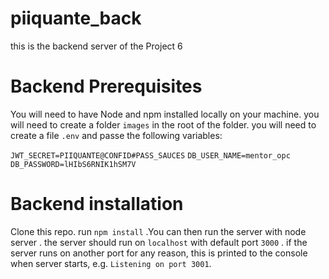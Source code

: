 # piiquante_back 
this is the backend server of the Project 6 

# Backend Prerequisites
You will need to have Node and npm installed locally on your machine.
you will need to create a folder `images` in the root of the folder.
you will need to create a file `.env` and passe the following variables:

`JWT_SECRET=PIIQUANTE@CONFID#PASS_SAUCES`
`DB_USER_NAME=mentor_opc`
`DB_PASSWORD=lHIbS6RNIK1hSM7V
`

# Backend installation 
Clone this repo. run `npm install` .You can then run the server with node server .
the server should run on `localhost` with default port `3000` . if the server runs on another port for any reason,
this is printed to the console when server starts, e.g. `Listening on port 3001`.
